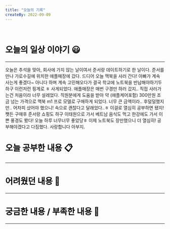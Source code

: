 ```yaml
---
title: "오늘의 기록"
createBy: 2022-09-09
---
```



<br>

<h2 style="font-size:26px; color:black ">오늘의 일상 이야기 😃</h2>

--- 
오늘은 추석을 맞아, 회사에 가지 않는 날이여서 준서랑 데이트하기로 한 날이다. 준서를 만나 가로수길에 위치한 애플매장에 갔다. 드디어 오늘 맥북을 사러 간다! 아빠가 계속 사는게 좋겠다~ 아니다 하며 계속 고민해오다가 결국 학교에 노트북을 반납해야하기두 하구 이런저런 핑계로 ㅎ 사게되었다. 애플매장은 매번 구경만 하러 갔지.. 직접 사러가는건 처음이라 너무 설레었다. 직원분에게 도움을 받아 약 (애플케어포함) 300만원 조금 넘는 가격으로 맥북 m1 프로 모델로 구매하게 되었다. 너무 큰 금액이라.. 후덜덜했지만.. 어차피 샀어야 했으니! 속으로 괜찮다고 달래었다..ㅎ 이걸로 열심히 공부하면 됐지! 쨋든 구매후 준서랑 쇼핑도 하구 이태원으로 가서 베트남 음식도 먹고 한강에도 가서 이쁜 풍경도 봤다! 오늘 하루 너무너무 좋았당ㅎ 이제 노트북도 장만했으니 더 열심히! 공부해야겠다고 다짐했다. 사랑합니다 아부지. 

####  
<h2 style="font-size:26px; color:black ">오늘 공부한 내용 📋</h2>

---


<h2 style="font-size:26px; color:black ">어려웠던 내용 🤢</h2>

---

<h2 style="font-size:26px; color:black ">궁금한 내용 / 부족한 내용 🧐</h2>

---


